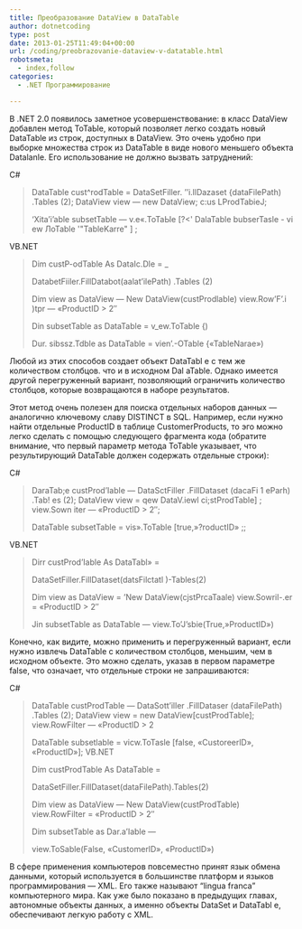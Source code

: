 ```yaml
---
title: Преобразование DataView в DataTable
author: dotnetcoding
type: post
date: 2013-01-25T11:49:04+00:00
url: /coding/preobrazovanie-dataview-v-datatable.html
robotsmeta:
  - index,follow
categories:
  - .NET Программирование

---
```

В .NET 2.0 появилось заметное усовершенствование: в класс DataView добавлен метод ТоТаЫе, который позволяет легко создать новый DataTable из строк, доступных в DataView. Это очень удобно при выборке множества строк из DataTable в виде нового меньшего объекта Datalanle. Его использование не должно вызвать затруднений:
  
<!--more-->


  
C#

> DataTable cust^rodTable = DataSetFiller. ’&#8217;i.llDazaset {dataFilePath) .Tables (2); DataView view &#8212; new DataView; c:us LProdTabieJ;
> 
> &#8216;Xita&#8217;i&#8217;able subsetTable &#8212; v.e«.ТоТаЫе [?<' DalaTable bubserTasle - vi ew ЛoTable '"TableKarre" ] ;

VB.NET

> Dim custP-odTable As DataIc.Dle = _
> 
> DatabetFiiler.FillDatabot(aalat&#8217;ilePath) .Tables (2)
> 
> Dim view as DataView &#8212; New DataView(custProdlable) view.Row&#8217;F&#8217;.i )tpr &#8212; &#171;ProductID > 2&#8243;
> 
> Din subsetTable as DataTable = v_ew.ToTable {)
> 
> Dur. sibssz.Tdble as DataTable = vien&#8217;.-OTable {&#171;TableNarae&#187;)

Любой из этих способов создает объект DataTabl е с тем же количеством столбцов. что и в исходном Dal aTable. Однако имеется другой перегруженный вариант, позволяющий ограничить количество столбцов, которые возвращаются в наборе результатов.

Этот метод очень полезен для поиска отдельных наборов данных — аналогично ключевому славу DISTINCT в SQL. Например, если нужно найти отдельные ProductID в таблице CustomerProducts, то эго можно легко сделать с помощью следующего фрагмента кода (обратите внимание, что первый параметр метода ToTable указывает, что результирующий DataTable должен содержать отдельные строки):

C#

> DaraTab;e custProd&#8217;Iable &#8212; DataSctFiller .FillDataset (dacaFi 1 eParh) .Tab! es (2); DataView view = qew DataV.iewl ci;stProdTable] ; view.Sown iter &#8212; &#171;ProductID > 2&#8243;;
> 
> DataTable subsetTable = vis».ToTable [true,&#187;?roductID&#187; ;;

VB.NET

> Dirr custProd&#8217;Iable As DataTabl» =
> 
> DataSetFiller.FillDataset(datsFilctatl )-Tables(2)
> 
> Dim view as DataView = ’New DataView(cjstPrcaTaale) view.Sowril-.er = &#171;ProductID > 2&#8243;
> 
> Jin subsetTable as DataTable &#8212; view.To&#8217;J’sbie(True,&#187;ProductID&#187;)

Конечно, как видите, можно применить и перегруженный вариант, если нужно извлечь DataTable с количеством столбцов, меньшим, чем в исходном объекте. Это можно сделать, указав в первом параметре false, что означает, что отдельные строки не запрашиваются:

С#

> DataTable custProdTable &#8212; DataSott&#8217;iller .FillDataser (dataFilePath) .Tables (2); DataView view = new DataView[custProdTable]; view.RowFilter &#8212; &#171;ProductlD > 2
> 
> DataTable subsetlable = vicw.ToTasle [false, &#171;CustoreerlD&#187;, &#171;ProductlD&#187;]; VB.NET
> 
> Dim custProdTable As DataTable =
> 
> DataSetFiller.FillDataset(dataFilePath).Tables(2)
> 
> Dim view as DataView &#8212; New DataView(custProdTable) view.RowFilter = &#171;ProductlD > 2&#8243;
> 
> Dim subsetTable as Dar.a’Iable &#8212;
> 
> view.ToSable(False, &#171;CustomerlD&#187;, &#171;ProductlD&#187;)

В сфере применения компьютеров повсеместно принят язык обмена данными, который используется в большинстве платформ и языков программирования — XML. Его также называют “lingua franca” компьютерного мира. Как уже было показано в предыдущих главах, автономные объекты данных, а именно объекты DataSet и DataTabl е, обеспечивают легкую работу с XML.